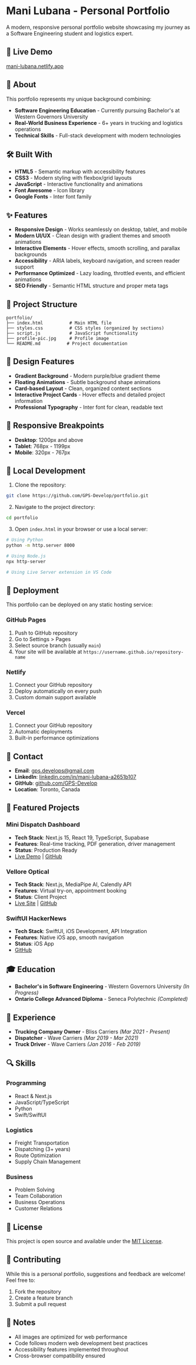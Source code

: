 # Mani Lubana - Personal Portfolio

A modern, responsive personal portfolio website showcasing my journey as a Software Engineering student and logistics expert.

## 🚀 Live Demo

[mani-lubana.netlify.app](https://mani-lubana.netlify.app)

## 📖 About

This portfolio represents my unique background combining:
- **Software Engineering Education** - Currently pursuing Bachelor's at Western Governors University
- **Real-World Business Experience** - 6+ years in trucking and logistics operations
- **Technical Skills** - Full-stack development with modern technologies

## 🛠️ Built With

- **HTML5** - Semantic markup with accessibility features
- **CSS3** - Modern styling with flexbox/grid layouts
- **JavaScript** - Interactive functionality and animations
- **Font Awesome** - Icon library
- **Google Fonts** - Inter font family

## ✨ Features

- **Responsive Design** - Works seamlessly on desktop, tablet, and mobile
- **Modern UI/UX** - Clean design with gradient themes and smooth animations
- **Interactive Elements** - Hover effects, smooth scrolling, and parallax backgrounds
- **Accessibility** - ARIA labels, keyboard navigation, and screen reader support
- **Performance Optimized** - Lazy loading, throttled events, and efficient animations
- **SEO Friendly** - Semantic HTML structure and proper meta tags

## 📁 Project Structure

```
portfolio/
├── index.html          # Main HTML file
├── styles.css          # CSS styles (organized by sections)
├── script.js           # JavaScript functionality
├── profile-pic.jpg     # Profile image
└── README.md          # Project documentation
```

## 🎨 Design Features

- **Gradient Background** - Modern purple/blue gradient theme
- **Floating Animations** - Subtle background shape animations
- **Card-based Layout** - Clean, organized content sections
- **Interactive Project Cards** - Hover effects and detailed project information
- **Professional Typography** - Inter font for clean, readable text

## 📱 Responsive Breakpoints

- **Desktop**: 1200px and above
- **Tablet**: 768px - 1199px
- **Mobile**: 320px - 767px

## 🔧 Local Development

1. Clone the repository:
```bash
git clone https://github.com/GPS-Develop/portfolio.git
```

2. Navigate to the project directory:
```bash
cd portfolio
```

3. Open `index.html` in your browser or use a local server:
```bash
# Using Python
python -m http.server 8000

# Using Node.js
npx http-server

# Using Live Server extension in VS Code
```

## 🚀 Deployment

This portfolio can be deployed on any static hosting service:

### GitHub Pages
1. Push to GitHub repository
2. Go to Settings > Pages
3. Select source branch (usually `main`)
4. Your site will be available at `https://username.github.io/repository-name`

### Netlify
1. Connect your GitHub repository
2. Deploy automatically on every push
3. Custom domain support available

### Vercel
1. Connect your GitHub repository
2. Automatic deployments
3. Built-in performance optimizations

## 📧 Contact

- **Email**: gps.develops@gmail.com
- **LinkedIn**: [linkedin.com/in/mani-lubana-a2651b107](https://linkedin.com/in/mani-lubana-a2651b107)
- **GitHub**: [github.com/GPS-Develop](https://github.com/GPS-Develop)
- **Location**: Toronto, Canada

## 🎯 Featured Projects

### Mini Dispatch Dashboard
- **Tech Stack**: Next.js 15, React 19, TypeScript, Supabase
- **Features**: Real-time tracking, PDF generation, driver management
- **Status**: Production Ready
- [Live Demo](https://mini-dispatch-dashboard.vercel.app/) | [GitHub](https://github.com/GPS-Develop/mini-dispatch-dashboard)

### Vellore Optical
- **Tech Stack**: Next.js, MediaPipe AI, Calendly API
- **Features**: Virtual try-on, appointment booking
- **Status**: Client Project
- [Live Site](https://velloreoptical.netlify.app/) | [GitHub](https://github.com/GPS-Develop/VelloreOptical)

### SwiftUI HackerNews
- **Tech Stack**: SwiftUI, iOS Development, API Integration
- **Features**: Native iOS app, smooth navigation
- **Status**: iOS App
- [GitHub](https://github.com/GPS-Develop/SwiftUI-HackerNews)

## 🎓 Education

- **Bachelor's in Software Engineering** - Western Governors University *(In Progress)*
- **Ontario College Advanced Diploma** - Seneca Polytechnic *(Completed)*

## 💼 Experience

- **Trucking Company Owner** - Bliss Carriers *(Mar 2021 - Present)*
- **Dispatcher** - Wave Carriers *(Mar 2019 - Mar 2021)*
- **Truck Driver** - Wave Carriers *(Jan 2016 - Feb 2019)*

## 🔍 Skills

### Programming
- React & Next.js
- JavaScript/TypeScript
- Python
- Swift/SwiftUI

### Logistics
- Freight Transportation
- Dispatching (3+ years)
- Route Optimization
- Supply Chain Management

### Business
- Problem Solving
- Team Collaboration
- Business Operations
- Customer Relations

## 📄 License

This project is open source and available under the [MIT License](LICENSE).

## 🤝 Contributing

While this is a personal portfolio, suggestions and feedback are welcome! Feel free to:
1. Fork the repository
2. Create a feature branch
3. Submit a pull request

## 📝 Notes

- All images are optimized for web performance
- Code follows modern web development best practices
- Accessibility features implemented throughout
- Cross-browser compatibility ensured

